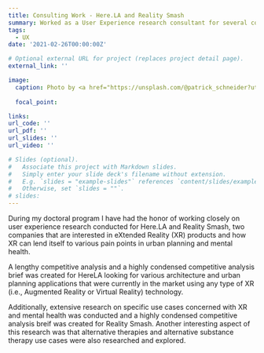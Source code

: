 ```yaml
---
title: Consulting Work - Here.LA and Reality Smash
summary: Worked as a User Experience research consultant for several companies. Completed competitive analyses regarding the use of extended reality products currently available in the market related to architecuture and mental health. Also, put together several competitive analysis briefs to condense the information into streamlined content. Finally, conducted research on various use cases related to extended reality and mental health.
tags:
  - UX
date: '2021-02-26T00:00:00Z'

# Optional external URL for project (replaces project detail page).
external_link: ''

image:
  caption: Photo by <a href="https://unsplash.com/@patrick_schneider?utm_source=unsplash&utm_medium=referral&utm_content=creditCopyText">Patrick Schneider</a> on <a href="https://unsplash.com/s/photos/augmented-reality?utm_source=unsplash&utm_medium=referral&utm_content=creditCopyText">Unsplash</a>
  
  focal_point: 

links:
url_code: ''
url_pdf: ''
url_slides: ''
url_video: ''

# Slides (optional).
#   Associate this project with Markdown slides.
#   Simply enter your slide deck's filename without extension.
#   E.g. `slides = "example-slides"` references `content/slides/example-slides.md`.
#   Otherwise, set `slides = ""`.
# slides: 
---
```


During my doctoral program I have had the honor of working closely on user experience research conducted for Here.LA and Reality Smash, two companies that are interested in eXtended Reality (XR) products and how XR can lend itself to various pain points in urban planning and mental health. 

A lengthy competitive analysis and a highly condensed competitive analysis brief was created for HereLA looking for various architecture and urban planning applications that were currently in the market using any type of XR (i.e., Augmented Reality or Virtual Reality) technology.

Additionally, extensive research on specific use cases concerned with XR and mental health was conducted and a highly condensed competitive analysis breif was created for Reality Smash. Another interesting aspect of this research was that alternative therapies and alternative substance therapy use cases were also researched and explored.
